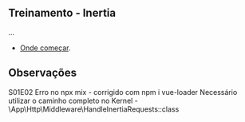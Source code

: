 
## Treinamento - Inertia

...

- [Onde começar](https://laracasts.com/series/build-modern-laravel-apps-using-inertia-js/episodes/2).



## Observações

S01E02
Erro no npx mix - corrigido com npm i vue-loader
Necessário utilizar o caminho completo no Kernel - \App\Http\Middleware\HandleInertiaRequests::class








